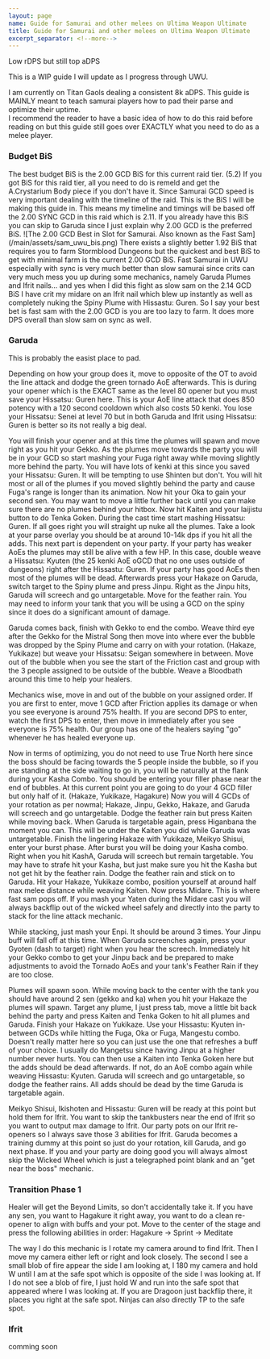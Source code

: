 ```yaml
---
layout: page
name: Guide for Samurai and other melees on Ultima Weapon Ultimate
title: Guide for Samurai and other melees on Ultima Weapon Ultimate
excerpt_separator: <!--more-->
---
```

Low rDPS but still top aDPS
<!--more-->

This is a WIP guide I will update as I progress through UWU.

I am currently on Titan Gaols dealing a consistent 8k aDPS.
This guide is MAINLY meant to teach samurai players how to pad their parse and optimize their uptime.  
I recommend the reader to have a basic idea of how to do this raid before reading on but this guide still goes over EXACTLY what you need to do as a melee player.

<h3> Budget BiS </h3>
The best budget BiS is the 2.00 GCD BiS for this current raid tier. (5.2) If you got BiS for this raid tier, all you need to do is remeld and get the A.Crystarium Body
piece if you don't have it.  
Since Samurai GCD speed is very important dealing with the timeline of the raid. This is the BiS I will be making this guide in. This means my timeline and timings will be
based off the 2.00 SYNC GCD in this raid which is 2.11. If you already have this BiS you can skip to Garuda since I just explain why 2.00 GCD is the preferred BiS.
![The 2.00 GCD Best in Slot for Samurai. Also known as the Fast Sam](/main/assets/sam_uwu_bis.png)
There exists a slightly better 1.92 BiS that requires you to farm Stormblood Dungeons but the quickest and best BiS to get with minimal farm is the current 2.00 GCD BiS. Fast Samurai
in UWU especially with sync is very much better than slow samurai since crits can very much mess you up during some mechanics, namely Garuda Plumes and Ifrit nails... and yes
when I did this fight as slow sam on the 2.14 GCD BiS I have crit my midare on an Ifrit nail which blew up instantly as well as completely nuking the Spiny Plume with Hissastu: Guren.  
So I say your best bet is fast sam with the 2.00 GCD is you are too lazy to farm. It does more DPS overall than slow sam on sync as well. 

<h3> Garuda </h3>
This is probably the easist place to pad.

Depending on how your group does it, move to opposite of the OT to avoid the line attack and dodge the green tornado AoE afterwards. This is during your opener which is
the EXACT same as the level 80 opener but you must save your Hissatsu: Guren here. This is your AoE line attack that does 850 potency with a 120 second cooldown which also costs
50 kenki. You lose your Hissatsu: Senei at level 70 but in both Garuda and Ifrit using Hissatsu: Guren is better so its not really a big deal. 

You will finish your opener and at this time the plumes will spawn and move right as you hit your Gekko. As the plumes move towards the party you will be in your GCD so start
mashing your Fuga right away while moving slightly more behind the party. You will have lots of kenki at this since you saved your Hissatsu: Guren. It will be tempting to use
Shinten but don't. You will hit most or all of the plumes if you moved slightly behind the party and cause Fuga's range is longer than its animation. Now hit your Oka to gain 
your second sen. You may want to move a little further back until you can make sure there are no plumes behind your hitbox. Now hit Kaiten and your Iaijistu button to do Tenka
Goken. During the cast time start mashing Hissatsu: Guren. If all goes right you will straight up nuke all the plumes. Take a look at your parse overlay you should be at around
10-14k dps if you hit all the adds. This next part is dependent on your party. If your party has weaker AoEs the plumes may still be alive with a few HP. In this case, double
weave a Hissatsu: Kyuten (the 25 kenki AoE oGCD that no one uses outside of dungeons) right after the Hissastu: Guren. If your party has good AoEs then most of the plumes will be
dead. Afterwards press your Hakaze on Garuda, switch target to the Spiny plume and press Jinpu. Right as the Jinpu hits, Garuda will screech and go untargetable. Move for the
feather rain. You may need to inform your tank that you will be using a GCD on the spiny since it does do a significant amount of damage.  

Garuda comes back, finish with Gekko to end the combo. Weave third eye after the Gekko for the Mistral Song then move into where ever the bubble was dropped by the Spiny Plume 
and carry on with your rotation. (Hakaze, Yukikaze) but weave your Hissatsu: Seigan somewhere in between. Move out of the bubble when you see the start of the Friction cast and
group with the 3 people assigned to be outside of the bubble. Weave a Bloodbath around this time to help your healers. 

Mechanics wise, move in and out of the bubble on your assigned order. If you are first to enter, move 1 GCD after Friction applies its damage or when you see everyone is around 75% health.
If you are second DPS to enter, watch the first DPS to enter, then move in immediately after you see everyone is 75% health. Our group has one of the healers saying "go" whenever he
has healed everyone up. 

Now in terms of optimizing, you do not need to use True North here since the boss should be facing towards the 5 people inside the bubble, so if you are standing at the side 
waiting to go in, you will be naturally at the flank during your Kasha Combo. You should be entering your filler phase near the end of bubbles. At this current point you are going 
to do your 4 GCD filler but only half of it. (Hakaze, Yukikaze, Hagakure) Now you will 4 GCDs of your rotation as per nowmal; Hakaze, Jinpu, Gekko, Hakaze, and Garuda will 
screech and go untargetable. Dodge the feather rain but press Kaiten while moving back. When Garuda is targetable again, press Higanbana the moment you can. This will be under the Kaiten
you did while Garuda was untargetable. Finish the lingering Hakaze with Yukikaze, Meikyo Shisui, enter your burst phase. After burst you will be doing your Kasha combo. Right when you hit KashA,
Garuda will screech but remain targetable. You may have to strafe hit your Kasha, but just make sure you hit the Kasha but not get hit by the feather rain. Dodge the feather rain and
stick on to Garuda. Hit your Hakaze, Yukikaze combo, position yourself at around half max melee distance while weaving Kaiten. Now press Midare. This is where fast sam pops off.
If you mash your Yaten during the Midare cast you will always backflip out of the wicked wheel safely and directly into the party to stack for the line attack mechanic.

While stacking, just mash your Enpi. It should be around 3 times. Your Jinpu buff will fall off at this time. When Garuda screenches again, press your Gyoten (dash to target) right
when you hear the screech. Immediately hit your Gekko combo to get your Jinpu back and be prepared to make adjustments to avoid the Tornado AoEs and your tank's Feather Rain if
they are too close. 

Plumes will spawn soon. While moving back to the center with the tank you should have around 2 sen (gekko and ka) when you hit your Hakaze the plumes will spawn. Target any plume,
I just press tab, move a little bit back behind the party and press Kaiten and Tenka Goken to hit all plumes and Garuda. Finish your Hakaze on Yukikaze. Use your Hissastu: Kyuten
in-between GCDs while hitting the Fuga, Oka or Fuga, Mangestu combo. Doesn't really matter here so you can just use the one that refreshes a buff of your choice. I usually do Mangetsu
since having Jinpu at a higher number never hurts. You can then use a Kaiten into Tenka Goken here but the adds should be dead afterwards. If not, do an AoE combo again while weaving
Hissastu: Kyuten. Garuda will screech and go untargetable, so dodge the feather rains. All adds should be dead by the time Garuda is targetable again. 

Meikyo Shisui, Ikishoten and Hissastu: Guren will be ready at this point but hold them for Ifrit. You want to skip the tankbusters near the end of Ifrit so you want to output max
damage to Ifrit. Our party pots on our Ifrit re-openers so I always save those 3 abilities for Ifrit. Garuda becomes a training dummy at this point so just do your rotation,
kill Garuda, and go next phase. If you and your party are doing good you will always almost skip the Wicked Wheel which is just a telegraphed point blank and an "get near the boss" mechanic. 

<h3> Transition Phase 1 </h3>
Healer will get the Beyond Limits, so don't accidentally take it. If you have any sen, you want to Hagakure it right away, you want to do a clean re-opener to align with buffs and your pot.
Move to the center of the stage and press the following abilities in order:  
Hagakure -> Sprint -> Meditate

The way I do this mechanic is I rotate my camera around to find Ifrit. Then I move my camera either left or right and look closely. The second I see a small blob of fire appear
the side I am looking at, I 180 my camera and hold W until I am at the safe spot which is opposite of the side I was looking at. If I do not see a blob of fire, I just hold W 
and run into the safe spot that appeared where I was looking at. If you are Dragoon just backflip there, it places you right at the safe spot. Ninjas can also directly TP to the safe spot.

<h3> Ifrit </h3>

comming soon 

